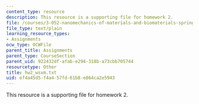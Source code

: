 ```yaml
---
content_type: resource
description: This resource is a supporting file for homework 2.
file: /courses/3-052-nanomechanics-of-materials-and-biomaterials-spring-2007/ef4a45d5f4a457fd61b8e864ca2e5943_hw2_wsxm.txt
file_type: text/plain
learning_resource_types:
- Assignments
ocw_type: OCWFile
parent_title: Assignments
parent_type: CourseSection
parent_uid: 922432df-afab-e294-318b-a73cbb705744
resourcetype: Other
title: hw2_wsxm.txt
uid: ef4a45d5-f4a4-57fd-61b8-e864ca2e5943
---
```

This resource is a supporting file for homework 2.

